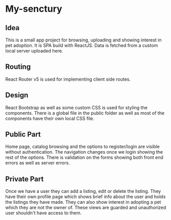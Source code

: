 # My-senctury
## Idea
This is a small app project for browsing, uploading and showing interest in pet adoption. It is SPA build with ReactJS. Data is fetched from a custom local server uploaded here.
## Routing 
React Router v5 is used for implementing client side routes.
## Design 
React Bootstrap as well as some custom CSS is used for styling the components. There is a global file in the public folder as well as most of the components have their own local CSS file. 
## Public Part
Home page, catalog browsing and the options to register/login are visible without authentication. The navigation changes once we login showing the rest of the options. There is validation on the forms showing both front end errors as well as server errors.
## Private Part 
Once we have a user they can add a listing, edit or delete the listing. They have their own profile page which shows brief info about the user and holds the listings they have made.
They can also show interest in adopting a pet which they are not the owner of. These views are guarded and unauthorized user shouldn't have access to them.
